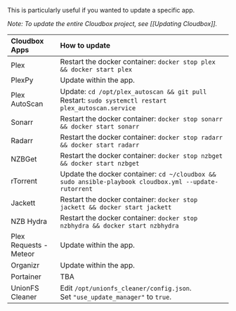 This is particularly useful if you wanted to update a specific app. 

_Note: To update the entire Cloudbox project, see [[Updating Cloudbox]]._


| Cloudbox Apps          | How to update                                                                                  |
|:---------------------- |:---------------------------------------------------------------------------------------------- |
| Plex                   | Restart the docker container: `docker stop plex && docker start plex`                              |
| PlexPy                 | Update within the app.                                                                         | 
| Plex AutoScan          | Update: `cd /opt/plex_autoscan && git pull` <br /> Restart: `sudo systemctl restart plex_autoscan.service`                                        |
| Sonarr                 | Restart the docker container: `docker stop sonarr && docker start sonarr`                          |
| Radarr                 | Restart the docker container: `docker stop radarr && docker start radarr`                          |
| NZBGet                 | Restart the docker container: `docker stop nzbget && docker start nzbget`                          |
| rTorrent               | Update the docker container: `cd ~/cloudbox && sudo ansible-playbook cloudbox.yml --update-rutorrent` |
| Jackett                | Restart the docker container: `docker stop jackett && docker start jackett`                        |
| NZB Hydra              | Restart the docker container: `docker stop nzbhydra && docker start nzbhydra`                      |
| Plex Requests - Meteor | Update within the app.                                                                         |
| Organizr               | Update within the app.                                                                         |
| Portainer              | TBA                                                                                            |
| UnionFS Cleaner        | Edit `/opt/unionfs_cleaner/config.json`. <br />  Set `"use_update_manager"` to `true`.                              |
